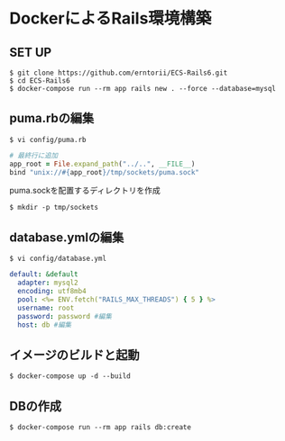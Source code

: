 # DockerによるRails環境構築

## SET UP

```
$ git clone https://github.com/erntorii/ECS-Rails6.git
$ cd ECS-Rails6
$ docker-compose run --rm app rails new . --force --database=mysql
```

## puma.rbの編集
```
$ vi config/puma.rb
```

```rb
# 最終行に追加
app_root = File.expand_path("../..", __FILE__)
bind "unix://#{app_root}/tmp/sockets/puma.sock"
```

puma.sockを配置するディレクトリを作成
```
$ mkdir -p tmp/sockets
```

## database.ymlの編集
```
$ vi config/database.yml
```

```yml
default: &default
  adapter: mysql2
  encoding: utf8mb4
  pool: <%= ENV.fetch("RAILS_MAX_THREADS") { 5 } %>
  username: root
  password: password #編集
  host: db #編集
```

## イメージのビルドと起動
```
$ docker-compose up -d --build
```

## DBの作成
```
$ docker-compose run --rm app rails db:create
```
